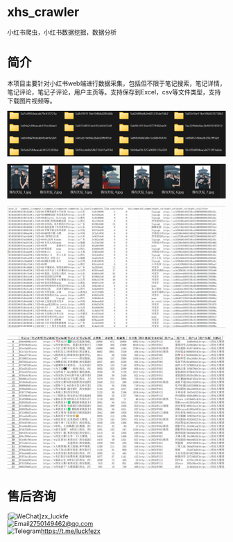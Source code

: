 # xhs_crawler
小红书爬虫，小红书数据挖掘，数据分析

# 简介
本项目主要针对小红书web端进行数据采集，包括但不限于笔记搜索，笔记详情，笔记评论，笔记子评论，用户主页等。支持保存到Excel，csv等文件类型，支持下载图片视频等。
  
![图片列表](img/figure2.png)
  
![图片列表](img/figure1.png)

![图片列表](img/figure4.png)

![图片列表](img/figure5.png)


# 售后咨询

[![WeChat](https://img.icons8.com/color/24/weixing.png)]zx_luckfe <br>
![Email](https://img.icons8.com/color/24/gmail-new.png)2750149462@qq.com<br>
![Telegram](https://img.icons8.com/color/24/telegram-app--v1.png)https://t.me/luckfezx<br>
